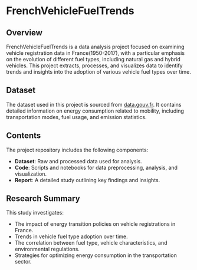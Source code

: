 # FrenchVehicleFuelTrends

## Overview

FrenchVehicleFuelTrends is a data analysis project focused on examining vehicle registration data in France(1950-2017), with a particular emphasis on the evolution of different fuel types, including natural gas and hybrid vehicles. This project extracts, processes, and visualizes data to identify trends and insights into the adoption of various vehicle fuel types over time.

## Dataset

The dataset used in this project is sourced from [data.gouv.fr](https://www.data.gouv.fr/fr/datasets/defi-2-energie-mobilite/#/resources/27317b3c-f360-49b5-be6d-41b51ab88482). It contains detailed information on energy consumption related to mobility, including transportation modes, fuel usage, and emission statistics.

## Contents

The project repository includes the following components:

- **Dataset**: Raw and processed data used for analysis.
- **Code**: Scripts and notebooks for data preprocessing, analysis, and visualization.
- **Report**: A detailed study outlining key findings and insights.

## Research Summary

This study investigates:

- The impact of energy transition policies on vehicle registrations in France.
- Trends in vehicle fuel type adoption over time.
- The correlation between fuel type, vehicle characteristics, and environmental regulations.
- Strategies for optimizing energy consumption in the transportation sector.



